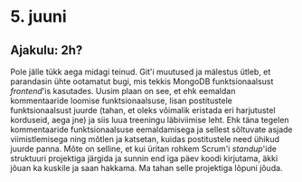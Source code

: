 # 5. juuni
## Ajakulu: 2h?
Pole jälle tükk aega midagi teinud. Git'i muutused ja mälestus ütleb, et parandasin ühte ootamatut bugi, mis tekkis MongoDB funktsionaalsust *frontend*'is kasutades. Uusim plaan on see, et ehk eemaldan kommentaaride loomise funktsionaalsuse, lisan postitustele funktsionaalsust juurde (tahan, et oleks võimalik eristada eri harjutustel korduseid, aega jne) ja siis luua treeningu läbiviimise leht.
Ehk täna tegelen kommentaaride funktsionaalsuse eemaldamisega ja sellest sõltuvate asjade viimistlemisega ning mõtlen ja katsetan, kuidas postitustele need ühikud juurde panna. Mõte on selline, et kui üritan rohkem Scrum'i *standup*'ide struktuuri projektiga järgida ja sunnin end iga päev koodi kirjutama, äkki jõuan ka kuskile ja saan hakkama. Ma tahan selle projektiga lõpuni jõuda.